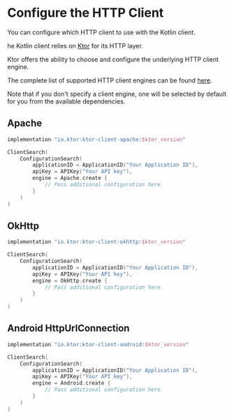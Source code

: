 # Configure the HTTP Client

You can configure which HTTP client to use with the Kotlin client.

he Kotlin client relies on [Ktor](https://ktor.io/) for its HTTP layer.

Ktor offers the ability to choose and configure the underlying HTTP client engine.

The complete list of supported HTTP client engines can be found [here](https://ktor.io/clients/http-client/engines.html).

Note that if you don't specify a client engine, one will be selected by default for you from the available dependencies.

## Apache

```gradle
implementation "io.ktor:ktor-client-apache:$ktor_version"
```

```kotlin
ClientSearch(
    ConfigurationSearch(
        applicationID = ApplicationID("Your Application ID"),
        apiKey = APIKey("Your API key"),
        engine = Apache.create {
            // Pass additional configuration here.
        }
    )
)
```

## OkHttp

```gradle
implementation "io.ktor:ktor-client-okhttp:$ktor_version"
```

```kotlin
ClientSearch(
    ConfigurationSearch(
        applicationID = ApplicationID("Your Application ID"),
        apiKey = APIKey("Your API key"),
        engine = OkHttp.create {
            // Pass additional configuration here.
        }
    )
)
```

## Android HttpUrlConnection

```gradle
implementation "io.ktor:ktor-client-android:$ktor_version"
```

```kotlin
ClientSearch(
    ConfigurationSearch(
        applicationID = ApplicationID("Your Application ID"),
        apiKey = APIKey("Your API key"),
        engine = Android.create {
            // Pass additional configuration here.
        }
    )
)
```
